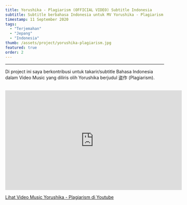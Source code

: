 ```yaml
---
title: Yorushika - Plagiarism (OFFICIAL VIDEO) Subtitle Indonesia
subtitle: Subtitle berbahasa Indonesia untuk MV Yorushika - Plagiarism
timestamp: 11 September 2020
tags:
  - "Terjemahan"
  - "Jepang"
  - "Indonesia"
thumb: /assets/project/yorushika-plagiarism.jpg
featured: true
order: 2
---
```


---

Di project ini saya berkontribusi untuk takarir/subtitle Bahasa Indonesia dalam Video Music yang diliris olih Yorushika berjudul 盗作 (Plagiarism).

<br/>

<iframe width="560" height="315" src="https://www.youtube.com/embed/CS4f3jawFxY" title="YouTube video player" frameBorder="0" allow="accelerometer; autoplay; clipboard-write; encrypted-media; gyroscope; picture-in-picture" allowFullScreen></iframe>

[Lihat Video Music Yorushika - Plagiarism di Youtube](https://www.youtube.com/watch?v=CS4f3jawFxY)

